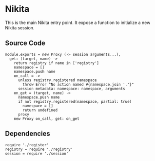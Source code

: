 
# Nikita

This is the main Nikita entry point. It expose a function to initialize a new
Nikita session.

## Source Code

    module.exports = new Proxy (-> session arguments...),
      get: (target, name) ->
        return registry if name in ['registry']
        namespace = []
        namespace.push name
        on_call = ->
          unless registry.registered namespace
            throw Error "No action named #{namespace.join '.'}"
          session metadata: namespace: namespace, arguments
        on_get = (target, name) ->
          namespace.push name
          if not registry.registered(namespace, partial: true)
            namespace = []
            return undefined
          proxy
        new Proxy on_call, get: on_get

## Dependencies

    require './register'
    registry = require './registry'
    session = require './session'
